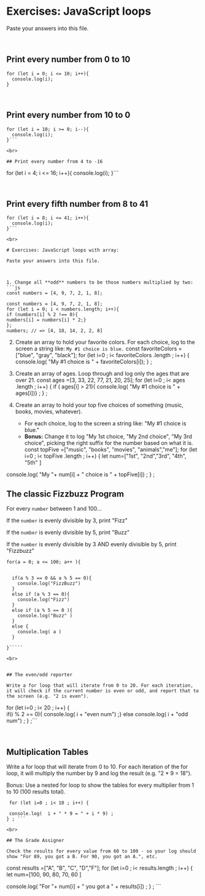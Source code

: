 

# Exercises: JavaScript loops

Paste your answers into this file.

<br>

## Print every number from 0 to 10

```
for (let i = 0; i <= 10; i++){
  console.log(i);
}
```

<br>

## Print every number from 10 to 0

```
for (let i = 10; i >= 0; i--){
  console.log(i);
}```

<br>

## Print every number from 4 to -16

```
for (let i = 4; i <= 16; i++){
  console.log(i);
}```

<br>

## Print every fifth number from 8 to 41

```
for (let i = 8; i <= 41; i++){
  console.log(i);
}```

<br>

# Exercises: JavaScript loops with array:

Paste your answers into this file.



1. Change all **odd** numbers to be those numbers multiplied by two:
```js
const numbers = [4, 9, 7, 2, 1, 8];

const numbers = [4, 9, 7, 2, 1, 8];
for (let i = 0; i < numbers.length; i++){
if (numbers[i] % 2 !== 0){
numbers[i] = numbers[i] * 2;} 
};
numbers; // => [4, 18, 14, 2, 2, 8]
```

2.  Create an array to hold your favorite colors.  For each choice, log to the screen a string like: `My #1 choice is blue.`
const favoriteColors =["blue", "gray", "black"]; for (let i=0 ; i< favoriteColors .length ; i++)
{
 console.log( "My #1 choice is " + favoriteColors[i]); 
} ; 
3.  Create an array of ages.  Loop through and log only the ages that are over 21.
const ages =[3, 33, 22, 77, 21, 20, 25]; for (let i=0 ; i< ages .length ; i++)
{ if ( ages[i] > 21){
 console.log( "My #1 choice is " + ages[i])} ;
} ; 
1. Create an array to hold your top five choices of something (music, books, movies, whatever).

    - For each choice, log to the screen a string like: "My #1 choice is blue."
    - **Bonus:** Change it to log "My 1st choice, "My 2nd choice", "My 3rd choice", picking the right suffix for the number based on what it is.
const  topFive =["music", "books", "movies", "animals","me"]; for (let i=0 ; i< topFive .length ; i++) { let num=["1st", "2nd","3rd", "4th", "5th" ]  

 console.log( "My "+ num[i] + " choice is " + topFive[i]) ;
} ; 

## The classic Fizzbuzz Program

For every `number` between 1 and 100...

If the `number` is evenly divisible by 3, print "Fizz"

If the `number` is evenly divisible by 5, print "Buzz"

If the `number` is evenly divisible by 3 AND evenly divisible by 5, print "Fizzbuzz"


```
for(a = 0; a <= 100; a++ ){
  
  
  if(a % 3 == 0 && a % 5 == 0){
    console.log("FizzBuzz")
  }
  else if (a % 3 == 0){ 
    console.log("Fizz")
  }
  else if (a % 5 == 0 ){ 
    console.log("Buzz" )
  }        
  else {
    console.log( a )
  }
  
}`````

<br>


## The even/odd reporter

Write a for loop that will iterate from 0 to 20. For each iteration, it will check if the current number is even or odd, and report that to the screen (e.g. "2 is even").

```
for (let i=0 ; i< 20 ; i++) {  
if(i % 2 == 0){
 console.log( i + "even num") ;} else console.log( i + "odd num") ;
} ;```

<br>

## Multiplication Tables

Write a for loop that will iterate from 0 to 10. For each iteration of the for loop, it will multiply the number by 9 and log the result (e.g. "2 * 9 = 18").

Bonus: Use a nested for loop to show the tables for every multiplier from 1 to 10 (100 results total).


```
 for (let i=0 ; i< 10 ; i++) {  

 console.log(  i + " * 9 = " + i * 9) ;
} ; ```

<br>

## The Grade Assigner

Check the results for every value from 60 to 100 - so your log should show "For 89, you got a B. For 90, you got an A.", etc.

```
const  results =["A", "B", "C", "D","F"]; for (let i=0 ; i< results.length ; i++) { let num=[100, 90, 80, 70, 60 ]  

 console.log( "For "+ num[i] + " you got a " + results[i]) ;
} ; ```
